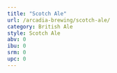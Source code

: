 ```yaml
---
title: "Scotch Ale"
url: /arcadia-brewing/scotch-ale/
category: British Ale
style: Scotch Ale
abv: 0
ibu: 0
srm: 0
upc: 0
---
```


